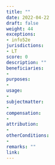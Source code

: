 ```yaml
---
title: ""
date: 2022-04-22
draft: false
weight: 44
exceptions:
- info52e
jurisdictions:
- LT
score: 0
description: "" 
beneficiaries:
- 
purposes: 
- 
usage:
- 
subjectmatter:
- 
compensation:
-
attribution: 
-
otherConditions: 
- 
remarks: ""
link: 
---
```

